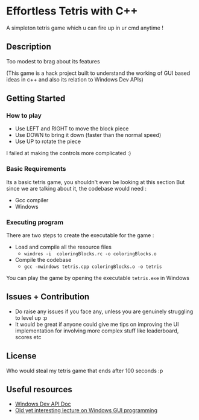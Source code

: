 
# Effortless Tetris with C++ 

A simpleton tetris game which u can fire up in ur cmd anytime ! 

## Description

Too modest to brag about its features 

(This game is a hack project built to understand the working of GUI based ideas in c++ and also its relation to Windows Dev APIs) 

## Getting Started

### How to play 
- Use LEFT and RIGHT to move the block piece
- Use DOWN to bring it down (faster than the normal speed)
- Use UP to rotate the piece

I failed at making the controls more complicated :) 


### Basic Requirements

Its a basic tetris game, you shouldn't even be looking at this section
But since we are talking about it, the codebase would need : 
- Gcc compiler
- Windows


### Executing program

There are two steps to create the executable for the game : 
- Load and compile all the resource files
    - ```windres -i  coloringBlocks.rc -o coloringBlocks.o```
- Compile the codebase
    - `gcc -mwindows tetris.cpp coloringBlocks.o -o tetris`


You can play the game by opening the executable `tetris.exe` in Windows

## Issues + Contribution
- Do raise any issues if you face any, unless you are genuinely struggling to level up :p
- It would be great if anyone could give me tips on improving the UI implementation for involving more complex stuff like leaderboard, scores etc



## License

Who would steal my tetris game that ends after 100 seconds :p

## Useful resources
- [Windows Dev API Doc](https://docs.microsoft.com/en-us/windows/win32/api/)
- [Old yet interesting lecture on Windows GUI programming](https://ecs.syr.edu/faculty/Fawcett/handouts/coretechnologies/WindowsProgramming/Win32Prog/Don_Hobson/Don_Hobson.htm)